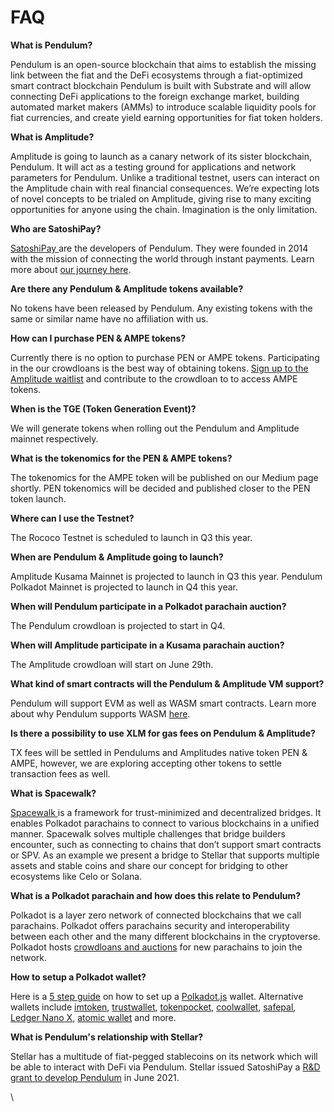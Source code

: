 # FAQ

**What is Pendulum?**

Pendulum is an open-source blockchain that aims to establish the missing link between the fiat and the DeFi ecosystems through a fiat-optimized smart contract blockchain Pendulum is built with Substrate and will allow connecting DeFi applications to the foreign exchange market, building automated market makers (AMMs) to introduce scalable liquidity pools for fiat currencies, and create yield earning opportunities for fiat token holders.

**What is Amplitude?**&#x20;

Amplitude is going to launch as a canary network of its sister blockchain, Pendulum. It will act as a testing ground for applications and network parameters for Pendulum. Unlike a traditional testnet, users can interact on the Amplitude chain with real financial consequences. We’re expecting lots of novel concepts to be trialed on Amplitude, giving rise to many exciting opportunities for anyone using the chain. Imagination is the only limitation.

**Who are SatoshiPay?**

[SatoshiPay ](https://satoshipay.io/)are the developers of Pendulum. They were founded in 2014 with the mission of connecting the world through instant payments. Learn more about [our journey here](https://medium.com/pendulum-chain/why-launch-pendulum-on-polkadot-7663d576591d).&#x20;

**Are there any Pendulum & Amplitude tokens available?**&#x20;

No tokens have been released by Pendulum. Any existing tokens with the same or similar name have no affiliation with us.

**How can I purchase PEN & AMPE tokens?**&#x20;

Currently there is no option to purchase PEN or AMPE tokens. Participating in the our crowdloans is the best way of obtaining tokens. [Sign up to the Amplitude waitlist](https://pendulumchain.org/amplitude?utm\_source=medium\&utm\_medium=social\&utm\_campaign=waitlist\_announce\&utm\_term=08-06-2022) and contribute to the crowdloan to to access AMPE tokens.

**When is the TGE (Token Generation Event)?**&#x20;

We will generate tokens when rolling out the Pendulum and Amplitude mainnet respectively.

**What is the tokenomics for the PEN & AMPE tokens?**&#x20;

The tokenomics for the AMPE token will be published on our Medium page shortly. PEN tokenomics will be decided and published closer to the PEN token launch.&#x20;

**Where can I use the Testnet?**&#x20;

The Rococo Testnet is scheduled to launch in Q3 this year.

**When are Pendulum & Amplitude going to launch?**&#x20;

Amplitude Kusama Mainnet is projected to launch in Q3 this year. Pendulum Polkadot Mainnet is projected to launch in Q4 this year.

**When will Pendulum participate in a Polkadot parachain auction?**&#x20;

The Pendulum crowdloan is projected to start in Q4.

**When will Amplitude participate in a Kusama parachain auction?**&#x20;

The Amplitude crowdloan will start on June 29th.

**What kind of smart contracts will the Pendulum & Amplitude VM support?**&#x20;

Pendulum will support EVM as well as WASM smart contracts. Learn more about why Pendulum supports WASM [here](https://medium.com/pendulum-chain/the-bright-future-of-webassembly-smart-contracts-fd7e74301aea).&#x20;

**Is there a possibility to use XLM for gas fees on Pendulum & Amplitude?**

TX fees will be settled in Pendulums and Amplitudes native token PEN & AMPE, however, we are exploring accepting other tokens to settle transaction fees as well.

**What is Spacewalk?**&#x20;

[Spacewalk ](https://medium.com/pendulum-chain/introducing-spacewalk-the-trust-minimized-bridge-between-stellar-and-pendulum-68ddbe7349a0)is a framework for trust-minimized and decentralized bridges. It enables Polkadot parachains to connect to various blockchains in a unified manner. Spacewalk solves multiple challenges that bridge builders encounter, such as connecting to chains that don’t support smart contracts or SPV. As an example we present a bridge to Stellar that supports multiple assets and stable coins and share our concept for bridging to other ecosystems like Celo or Solana.

**What is a Polkadot parachain and how does this relate to Pendulum?**&#x20;

Polkadot is a layer zero network of connected blockchains that we call parachains. Polkadot offers parachains security and interoperability between each other and the many different blockchains in the cryptoverse. Polkadot hosts [crowdloans and auctions](https://medium.com/pendulum-chain/parachain-auctions-and-crowdloans-on-polkadot-kusama-a-quick-overview-2e4892a0ec90) for new parachains to join the network.&#x20;

**How to setup a Polkadot wallet?**&#x20;

Here is a [5 step guide](https://medium.com/pendulum-chain/how-to-setup-a-polkadot-wallet-a-5-step-guide-7f87536837d5) on how to set up a [Polkadot.js](https://polkadot.js.org/) wallet. Alternative wallets include [imtoken](https://token.im/), [trustwallet](https://trustwallet.com/), [tokenpocket](https://www.tokenpocket.pro/en), [coolwallet](https://www.coolwallet.io/coolwallet\_pro/), [safepal](https://safepal.io/), [Ledger Nano X](https://www.ledger.com/), [atomic wallet](https://atomicwallet.io/) and more.

**What is Pendulum's relationship with Stellar?**&#x20;

Stellar has a multitude of fiat-pegged stablecoins on its network which will be able to interact with DeFi via Pendulum. Stellar issued SatoshiPay a [R\&D grant to develop Pendulum](https://medium.com/pendulum-chain/pendulum-receives-a-research-and-development-grant-from-stellar-development-foundation-9756a50a1d5a) in June 2021.&#x20;

\


